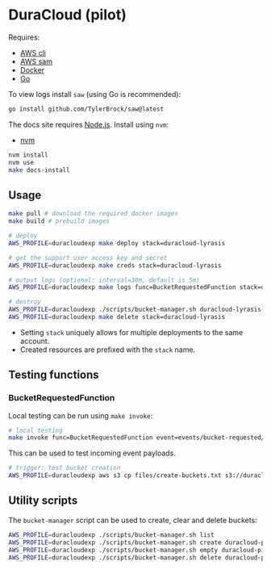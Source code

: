 # DuraCloud (pilot)

Requires:

- [AWS cli](https://docs.aws.amazon.com/cli/latest/userguide/getting-started-install.html)
- [AWS sam](https://docs.aws.amazon.com/serverless-application-model/latest/developerguide/install-sam-cli.html)
- [Docker](https://docs.docker.com/engine/install/)
- [Go](https://go.dev/doc/install)

To view logs install `saw` (using Go is recommended):

```bash
go install github.com/TylerBrock/saw@latest
```

The docs site requires [Node.js](https://nodejs.org/en). Install using `nvm`:

- [nvm](https://github.com/nvm-sh/nvm)

```bash
nvm install
nvm use
make docs-install
```

## Usage

```bash
make pull # download the required docker images
make build # prebuild images

# deploy
AWS_PROFILE=duracloudexp make deploy stack=duracloud-lyrasis

# get the support user access key and secret
AWS_PROFILE=duracloudexp make creds stack=duracloud-lyrasis

# output logs (optional: interval=30m, default is 5m)
AWS_PROFILE=duracloudexp make logs func=BucketRequestedFunction stack=duracloud-lyrasis

# destroy
AWS_PROFILE=duracloudexp ./scripts/bucket-manager.sh duracloud-lyrasis-bucket-requested empty
AWS_PROFILE=duracloudexp make delete stack=duracloud-lyrasis
```

- Setting `stack` uniquely allows for multiple deployments to the same account.
- Created resources are prefixed with the `stack` name.

## Testing functions

### BucketRequestedFunction

Local testing can be run using `make invoke`:

```bash
# local testing
make invoke func=BucketRequestedFunction event=events/bucket-requested/event.json
```

This can be used to test incoming event payloads.

```bash
# trigger: test bucket creation
AWS_PROFILE=duracloudexp aws s3 cp files/create-buckets.txt s3://duracloud-lyrasis-bucket-requested/
```

## Utility scripts

The `bucket-manager` script can be used to create, clear and delete buckets:

```bash
AWS_PROFILE=duracloudexp ./scripts/bucket-manager.sh list
AWS_PROFILE=duracloudexp ./scripts/bucket-manager.sh create duracloud-pilot-bucket1
AWS_PROFILE=duracloudexp ./scripts/bucket-manager.sh empty duracloud-pilot-bucket1
AWS_PROFILE=duracloudexp ./scripts/bucket-manager.sh delete duracloud-pilot-bucket1
```
